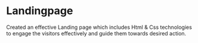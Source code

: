 # Landingpage
Created an effective Landing page which includes Html &amp; Css technologies to engage the visitors effectively and guide them towards desired action.
